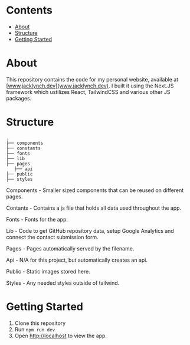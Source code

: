 # Contents
- [About](#about)
- [Structure](#structure)
- [Getting Started](#getting-started)

# About
This repository contains the code for my personal website, available at [www.jacklynch.dev](www.jacklynch.dev). I built it using the Next.JS framework which ustilizes React, TailwindCSS and various other JS packages.

# Structure
```
.
├── components
├── constants
├── fonts
├── lib
├── pages
   ├── api
├── public
├── styles
 ```
Components - Smaller sized components that can be reused on different pages.
 
Contants - Contains a js file that holds all data used throughout the app.

Fonts - Fonts for the app.
 
Lib - Code to get GitHub repository data, setup Google Analytics and connect the contact submission form.
 
Pages - Pages automatically served by the filename.
 
Api - N/A for this project, but automatically creates an api.
 
Public - Static images stored here.
 
Styles - Any needed styles outside of tailwind.
 
 # Getting Started
 1. Clone this repository
 2. Run `npm run dev`
 3. Open [http://localhost](http://localhost) to view the app.
